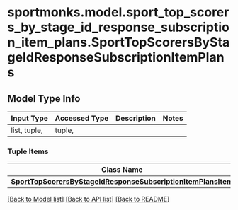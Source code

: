 # sportmonks.model.sport_top_scorers_by_stage_id_response_subscription_item_plans.SportTopScorersByStageIdResponseSubscriptionItemPlans

## Model Type Info
Input Type | Accessed Type | Description | Notes
------------ | ------------- | ------------- | -------------
list, tuple,  | tuple,  |  | 

### Tuple Items
Class Name | Input Type | Accessed Type | Description | Notes
------------- | ------------- | ------------- | ------------- | -------------
[**SportTopScorersByStageIdResponseSubscriptionItemPlansItem**](SportTopScorersByStageIdResponseSubscriptionItemPlansItem.md) | [**SportTopScorersByStageIdResponseSubscriptionItemPlansItem**](SportTopScorersByStageIdResponseSubscriptionItemPlansItem.md) | [**SportTopScorersByStageIdResponseSubscriptionItemPlansItem**](SportTopScorersByStageIdResponseSubscriptionItemPlansItem.md) |  | 

[[Back to Model list]](../../README.md#documentation-for-models) [[Back to API list]](../../README.md#documentation-for-api-endpoints) [[Back to README]](../../README.md)

